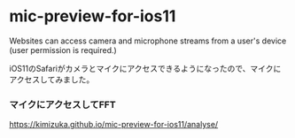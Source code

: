 # mic-preview-for-ios11
Websites can access camera and microphone streams from a user's device (user permission is required.)

iOS11のSafariがカメラとマイクにアクセスできるようになったので、マイクにアクセスしてみました。

### マイクにアクセスしてFFT
https://kimizuka.github.io/mic-preview-for-ios11/analyse/